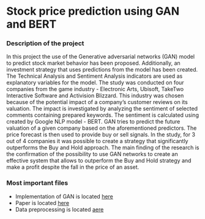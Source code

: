 # Stock price prediction using GAN and BERT
### Description of the project
In this project the use of the Generative adversarial networks (GAN) model to predict
stock market behavior has been proposed. Additionally, an investment strategy that uses
predictions from the model has been created.
The Technical Analysis and Sentiment Analysis indicators are used as explanatory variables for the model. The study was conducted on four companies from the game industry - Electronic Arts, Ubisoft, TakeTwo Interactive Software and Activision Blizzard. This industry was chosen because of the potential impact of a company’s customer reviews on its valuation. The impact
is investigated by analyzing the sentiment of selected comments containing prepared
keywords. The sentiment is calculated using created by Google NLP model - BERT.
GAN tries to predict the future valuation of a given company based on the aforementioned
predictors. The price forecast is then used to provide buy or sell signals. In the study, for
3 out of 4 companies it was possible to create a strategy that significantly outperforms
the Buy and Hold approach. The main finding of the research is the confirmation of the
possibility to use GAN networks to create an effective system that allows to outperform
the Buy and Hold strategy and make a profit despite the fall in the price of an asset.

### Most important files
- Implementation of GAN is located [here](https://github.com/kuba1302/GAN-market-prediction/blob/main/models/gan/gan.py) 
- Paper is located [here](https://github.com/kuba1302/GAN-market-prediction/blob/main/paper/gan_stock.pdf)
- Data preprocessing is located [aere](https://github.com/kuba1302/GAN-market-prediction/blob/main/data_pipelines/data_preprocessing.py)
